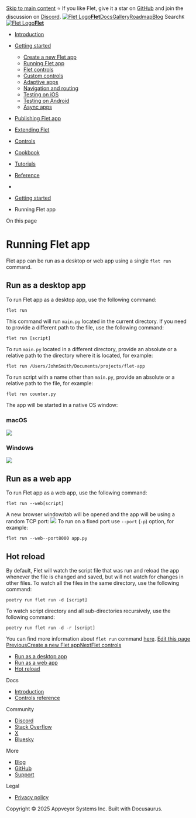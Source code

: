 [Skip to main content](https://flet.dev/docs/getting-started/running-app/#__docusaurus_skipToContent_fallback)
⭐️ If you like Flet, give it a star on [GitHub](https://github.com/flet-dev/flet) and join the discussion on [Discord](https://discord.gg/dzWXP8SHG8).
[![Flet Logo](https://flet.dev/img/logo.svg)**Flet**](https://flet.dev/)[Docs](https://flet.dev/docs/)[Gallery](https://flet.dev/gallery)[Roadmap](https://flet.dev/roadmap)[Blog](https://flet.dev/blog)
[](https://github.com/flet-dev/flet)
Search`K`
[![Flet Logo](https://flet.dev/img/logo.svg)**Flet**](https://flet.dev/)
  * [Introduction](https://flet.dev/docs/)
  * [Getting started](https://flet.dev/docs/getting-started/)
    * [Create a new Flet app](https://flet.dev/docs/getting-started/create-flet-app)
    * [Running Flet app](https://flet.dev/docs/getting-started/running-app)
    * [Flet controls](https://flet.dev/docs/getting-started/flet-controls)
    * [Custom controls](https://flet.dev/docs/getting-started/custom-controls)
    * [Adaptive apps](https://flet.dev/docs/getting-started/adaptive-apps)
    * [Navigation and routing](https://flet.dev/docs/getting-started/navigation-and-routing)
    * [Testing on iOS](https://flet.dev/docs/getting-started/testing-on-ios)
    * [Testing on Android](https://flet.dev/docs/getting-started/testing-on-android)
    * [Async apps](https://flet.dev/docs/getting-started/async-apps)
  * [Publishing Flet app](https://flet.dev/docs/publish)
  * [Extending Flet](https://flet.dev/docs/getting-started/running-app/)
  * [Controls](https://flet.dev/docs/controls)
  * [Cookbook](https://flet.dev/docs/getting-started/running-app/)
  * [Tutorials](https://flet.dev/docs/tutorials)
  * [Reference](https://flet.dev/docs/reference)


  * [](https://flet.dev/)
  * [Getting started](https://flet.dev/docs/getting-started/)
  * Running Flet app


On this page
# Running Flet app
Flet app can be run as a desktop or web app using a single `flet run` command.
## Run as a desktop app[​](https://flet.dev/docs/getting-started/running-app/#run-as-a-desktop-app "Direct link to Run as a desktop app")
To run Flet app as a desktop app, use the following command:
```
flet run
```

This command will run `main.py` located in the current directory.
If you need to provide a different path to the file, use the following command:
```
flet run [script]
```

To run `main.py` located in a different directory, provide an absolute or a relative path to the directory where it is located, for example:
```
flet run /Users/JohnSmith/Documents/projects/flet-app
```

To run script with a name other than `main.py`, provide an absolute or a relative path to the file, for example:
```
flet run counter.py
```

The app will be started in a native OS window:
### macOS
![](https://flet.dev/img/docs/getting-started/flet-counter-macos.png)
### Windows
![](https://flet.dev/img/docs/getting-started/flet-counter-windows.png)
## Run as a web app[​](https://flet.dev/docs/getting-started/running-app/#run-as-a-web-app "Direct link to Run as a web app")
To run Flet app as a web app, use the following command:
```
flet run --web[script]
```

A new browser window/tab will be opened and the app will be using a random TCP port:
![](https://flet.dev/img/docs/getting-started/flet-counter-safari.png)
To run on a fixed port use `--port` (`-p`) option, for example:
```
flet run --web--port8000 app.py
```

## Hot reload[​](https://flet.dev/docs/getting-started/running-app/#hot-reload "Direct link to Hot reload")
By default, Flet will watch the script file that was run and reload the app whenever the file is changed and saved, but will not watch for changes in other files.
To watch all the files in the same directory, use the following command:
```
poetry run flet run -d [script]
```

To watch script directory and all sub-directories recursively, use the following command:
```
poetry run flet run -d -r [script]
```

You can find more information about `flet run` command [here](https://flet.dev/docs/reference/cli/run).
[Edit this page](https://github.com/flet-dev/website/edit/main/docs/getting-started/running-app.md)
[PreviousCreate a new Flet app](https://flet.dev/docs/getting-started/create-flet-app)[NextFlet controls](https://flet.dev/docs/getting-started/flet-controls)
  * [Run as a desktop app](https://flet.dev/docs/getting-started/running-app/#run-as-a-desktop-app)
  * [Run as a web app](https://flet.dev/docs/getting-started/running-app/#run-as-a-web-app)
  * [Hot reload](https://flet.dev/docs/getting-started/running-app/#hot-reload)


Docs
  * [Introduction](https://flet.dev/docs)
  * [Controls reference](https://flet.dev/docs/controls)


Community
  * [Discord](https://discord.gg/dzWXP8SHG8)
  * [Stack Overflow](https://stackoverflow.com/questions/tagged/flet)
  * [X](https://x.com/fletdev)
  * [Bluesky](https://bsky.app/profile/fletdev.bsky.social)


More
  * [Blog](https://flet.dev/blog)
  * [GitHub](https://github.com/flet-dev/flet)
  * [Support](https://flet.dev/support)


Legal
  * [Privacy policy](https://flet.dev/privacy-policy)


Copyright © 2025 Appveyor Systems Inc. Built with Docusaurus.
